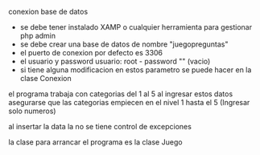 conexion base de datos

- se debe tener instalado XAMP o cualquier  herramienta  para gestionar  php admin
- se debe crear una base de datos de nombre "juegopreguntas"
- el puerto de conexion por defecto es 3306
- el usuario y password  usuario: root - password  "" (vacio)
- si tiene alguna modificacion en estos parametro se puede hacer en la clase Conexion


el programa trabaja con categorias del 1 al 5 al ingresar estos datos  asegurarse que las categorias
empiecen en el nivel 1 hasta el 5 (Ingresar solo numeros)

al insertar la data  la  no se tiene control de excepciones 

la clase para arrancar el programa es la clase Juego




